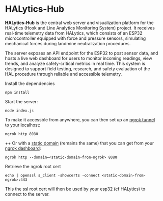 # HALytics-Hub

**HALytics-Hub** is the central web server and visualization platform for the HALytics (Hook and Line Analytics Monitoring System) project. It receives real-time telemetry data from HALytics, which consists of an ESP32 microcontroller equipped with force and pressure sensors, simulating mechanical forces during landmine neutralization procedures.

The server exposes an API endpoint for the ESP32 to post sensor data, and hosts a live web dashboard for users to monitor incoming readings, view trends, and analyze safety-critical metrics in real time. This system is designed to support field testing, research, and safety evaluation of the HAL procedure through reliable and accessible telemetry.


Install the dependencies
```
npm install
```

Start the server:
```
node index.js
```


To make it accessble from anywhere, you can then set up an [ngrok tunnel](https://ngrok.com/our-product/secure-tunnels) to your localhost:
```
ngrok http 8080
```

++ Or with a [static domain](https://ngrok.com/blog-post/free-static-domains-ngrok-users) (remains the same) that you can get from your [ngrok dashboard](https://dashboard.ngrok.com/domains):
```
ngrok http --domain=<static-domain-from-ngrok> 8080
```

Retrieve the ngrok root cert
```
echo | openssl s_client -showcerts -connect <static-domain-from-ngrok>:443
```

This the ssl root cert will then be used by your esp32 (cf HALytics) to connect to the server.
